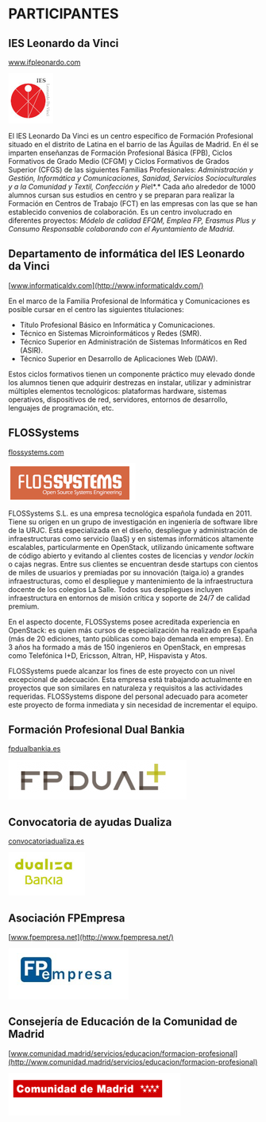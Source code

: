 # PARTICIPANTES

## IES Leonardo da Vinci

www.ifpleonardo.com

![image-20230413192210167](img/image-20230413192210167.png)

El IES Leonardo Da Vinci es un centro específico de  Formación Profesional situado en el distrito de Latina en el barrio de las Águilas de Madrid. En él se imparten enseñanzas de Formación Profesional Básica (FPB), Ciclos Formativos de Grado Medio (CFGM) y Ciclos Formativos de Grados Superior (CFGS) de las siguientes Familias Profesionales: *Administración y Gestión, Informática y Comunicaciones, Sanidad, Servicios Socioculturales y a la Comunidad y Textil, Confección y Pie*l*.* Cada año alrededor de 1000 alumnos cursan sus estudios en centro y se preparan para realizar la Formación en Centros de Trabajo (FCT) en las empresas con las que se han establecido convenios de colaboración.  Es un centro involucrado en diferentes proyectos: *Módelo de calidad EFQM, Emplea FP, Erasmus Plus y Consumo Responsable colaborando con el Ayuntamiento de Madrid*.

## Departamento de informática del IES Leonardo da Vinci

[www.informaticaldv.com](http://www.informaticaldv.com/)

En el marco de la Familia Profesional de Informática y Comunicaciones es posible cursar en el centro las siguientes titulaciones:

- Título Profesional Básico en Informática y Comunicaciones.
- Técnico en Sistemas Microinformáticos y Redes (SMR).
- Técnico Superior en Administración de Sistemas Informáticos en Red (ASIR).
- Técnico Superior en Desarrollo de Aplicaciones Web (DAW).

Estos ciclos formativos tienen un componente práctico muy elevado donde los alumnos tienen que adquirir destrezas en instalar, utilizar y administrar múltiples elementos tecnológicos: plataformas hardware, sistemas operativos, dispositivos de red, servidores, entornos de desarrollo, lenguajes de programación, etc. 

## FLOSSystems

[flossystems.com ](https://flossystems.com/)

![image-20230413192243316](img/image-20230413192243316.png)

FLOSSystems S.L. es una empresa tecnológica española fundada en 2011. Tiene su origen en un grupo de investigación en ingeniería de software libre de la URJC. Está especializada en el diseño, despliegue y administración de infraestructuras como servicio (IaaS) y en sistemas informáticos altamente escalables, particularmente en OpenStack, utilizando únicamente software de código abierto y evitando al clientes costes de licencias y *vendor lock­in*  o cajas negras. Entre sus clientes se encuentran desde startups con cientos de miles de usuarios y premiadas por su innovación (taiga.io) a grandes infraestructuras, como el despliegue y mantenimiento de la infraestructura docente de los colegios La Salle. Todos sus despliegues incluyen infraestructura en entornos de misión crítica y soporte de 24/7 de calidad premium.

En el aspecto docente, FLOSSystems posee acreditada experiencia en OpenStack: es quien más cursos de especialización ha realizado en España (más de 20 ediciones, tanto públicas como bajo demanda en empresa). En 3 años ha formado a más de 150 ingenieros en OpenStack, en empresas como Telefónica I+D, Ericsson, Altran, HP, Hispavista y Atos.

FLOSSystems puede alcanzar los fines de este proyecto con un nivel excepcional de adecuación. Esta empresa está trabajando actualmente en proyectos que son similares en naturaleza y requisitos a las actividades requeridas. FLOSSystems dispone del personal adecuado para acometer este proyecto de forma inmediata y sin necesidad de incrementar el equipo.

## Formación Profesional Dual Bankia

[fpdualbankia.es](http://fpdualbankia.es/)

![image-20230413192351841](img/image-20230413192351841.png)

## Convocatoria de ayudas Dualiza

[convocatoriadualiza.es](http://convocatoriadualiza.es/)

![image-20230413192412678](img/image-20230413192412678.png)

## Asociación FPEmpresa

[www.fpempresa.net](http://www.fpempresa.net/)

![image-20230413192431657](img/image-20230413192431657.png)

## Consejería de Educación de la Comunidad de Madrid

[www.comunidad.madrid/servicios/educacion/formacion-profesional](http://www.comunidad.madrid/servicios/educacion/formacion-profesional)

![image-20230413192445842](img/image-20230413192445842.png)